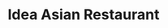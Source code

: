 ---
layout: place
title: "Idea Asian Restaurant"
permalink: /new-jersey/clarksboro/idea-asian-restaurant.html
stateAbbr: NJ
stateName: New Jersey
cityName: Clarksboro
seo:
  name: "Idea Asian Restaurant"
  type: Restaurant
  links: https://m.facebook.com/people/Idea-Asian/100057585603666/
description: "Idea Asian Restaurant serves delicious sushi in Clarksboro, New Jersey. Try fresh Japanese dishes for a great dining experience. Available for takeout, lunch, and dinner."
place_id: ChIJZ2dZJQ3bxokRNYHZtbOl7d4
photos:
  - name: >-
      places/ChIJZ2dZJQ3bxokRNYHZtbOl7d4/photos/AeeoHcJsTSGpnRhJJb1O4AwDHsf2_4vPboNWx3gBQwzfLiBf0mtjdTwDB4AgEc4Aqgg9nJZmZEtn3InHcY4jyi0UdtQNsnZ11Oy_oyLOccb9wRzESQM_GnuNhTsUccmB6fADfQbYcHAzbV349NDYDymQUQMUF9dvmKKs-6OU1ZNHzinRtptpnC0aTSn7VeupzQOKTV3frriq0Anvn2PPtBvqt7z1vjThBj2JqXaoRoWlXezRWW6eG3af6gyhNEGJhT-VV3zhNIFvaDX3A8-Y8JSnRgft1y2xQImxqMTwv8xv02mW3Zgjb3YqnNWI9nsoZXHkE0PPC0fo4ATCYh8mubsxTHGDY4oEtEg2DH2jiRxe4VtLku-FfUEBLDSk-0n2Rl7QMzYODIFFI5NEbJssuT9DZOZafh8WXUpDALHA9OPz0Cox8OAM
    widthPx: 1896
    heightPx: 2209
    authorAttributions:
      - displayName: Mike DeMeo
        uri: https://maps.google.com/maps/contrib/109180707600581243852
        photoUri: >-
          https://lh3.googleusercontent.com/a-/ALV-UjVKyFg7rVDztNh1e937bCRztyX5eC6Jg5CJ0XoKly02mcI1nn8Z=s100-p-k-no-mo
    flagContentUri: >-
      https://www.google.com/local/imagery/report/?cb_client=maps_api_places.places_api&image_key=!1e10!2sCIHM0ogKEICAgICkqsTEsAE&hl=en-US
    googleMapsUri: >-
      https://www.google.com/maps/place//data=!3m4!1e2!3m2!1sCIHM0ogKEICAgICkqsTEsAE!2e10!4m2!3m1!1s0x89c6db0d25596767:0xdeeda5b3b5d98135
  - name: >-
      places/ChIJZ2dZJQ3bxokRNYHZtbOl7d4/photos/AeeoHcLBzEpWV0r6SVppZwgLHSZLvA-GBRUz5npOnfqN8sphH7ZSQi16c9HyEU5adhCpvPod9BTENlVS8lxKNxfl7-60tFlcA0FpHTPDTXI-ZkybPPP7Tml-Pkf0le4m1qVjoGXpFCh35QpmOLCur9OBKXbpW0F5iRNdiq8XU1xUbRHynYuG4r0iBtTmNM4a4YSk4HF5ebIySBFs1yE-b-XtLdUp2xyY-uQX9BRJOqyxs5FL_fUvXYk42NsoTKu8zkgiA_ICXAnyXvoYRkA4Vwaf0aSjIx_wi8s2cqPKRqC_5tu5OsrQpa382zsXihGo678CHFKG9n9q7J-BMuOHri3cyHdEI4lfimj1DbjKinYcXI62yPZX9tcQv9UqJsVOpc0Pj1BW7Ng12TENItjFFl2ScmS8fwdqz75m5niBuP2cmmI
    widthPx: 4032
    heightPx: 3024
    authorAttributions:
      - displayName: Tanya Ponce
        uri: https://maps.google.com/maps/contrib/117124493567336593499
        photoUri: >-
          https://lh3.googleusercontent.com/a-/ALV-UjWJFqnbvCGMcmsX9hOX0ap3ACtQ3JIH-R-o78etcGFehy55D2vD=s100-p-k-no-mo
    flagContentUri: >-
      https://www.google.com/local/imagery/report/?cb_client=maps_api_places.places_api&image_key=!1e10!2sCIHM0ogKEICAgIDMyrHHRA&hl=en-US
    googleMapsUri: >-
      https://www.google.com/maps/place//data=!3m4!1e2!3m2!1sCIHM0ogKEICAgIDMyrHHRA!2e10!4m2!3m1!1s0x89c6db0d25596767:0xdeeda5b3b5d98135
  - name: >-
      places/ChIJZ2dZJQ3bxokRNYHZtbOl7d4/photos/AeeoHcIXlouDVocPnqb-dGJ_cMht2wGKKZb0q-ajnBaiwcgJZgN1MApVVNBoHfto671agUJZiKc2bmYaC7e4XoqfN_zznvBiXM-Z5asdT_6dT13KBbl5yZN4YVgCVcIFuMd7RUF_PuTwVO9B7uVMEt2DFaZJ1l0ijnPzImbJl3RXnty1_K9jQNaodo_FZagYa7ydQNezHjrxgh0AjpJh1GLFIsrgSheDCchf8S8gjBNwna7f3TuraWnobWGuSEm1o5B6gFnvGtssH5rX1br6OY0OfVt-0GTswiAC8pw7aLoz6XrPq9z9XSXiLgf9f0_p0a6rxb1ym5m_QKdF0v-E8jeTOO343MLdruZbQauZ9OEDMokei1KxLHVIK_D9K_KzkEZQLQ9B4Wl56LuOuvliyJ6eTw3hN7aop0niZ1W8VGZ1IRQRNTvo
    widthPx: 2268
    heightPx: 4032
    authorAttributions:
      - displayName: Brian Lux
        uri: https://maps.google.com/maps/contrib/102949564312701716607
        photoUri: >-
          https://lh3.googleusercontent.com/a-/ALV-UjVPm_pX5pYqX4axal2xuaTcTLZgy4az0gzgm8Ph7kbKpnxQc0-EfQ=s100-p-k-no-mo
    flagContentUri: >-
      https://www.google.com/local/imagery/report/?cb_client=maps_api_places.places_api&image_key=!1e10!2sCIHM0ogKEICAgIDp79K0vAE&hl=en-US
    googleMapsUri: >-
      https://www.google.com/maps/place//data=!3m4!1e2!3m2!1sCIHM0ogKEICAgIDp79K0vAE!2e10!4m2!3m1!1s0x89c6db0d25596767:0xdeeda5b3b5d98135
  - name: >-
      places/ChIJZ2dZJQ3bxokRNYHZtbOl7d4/photos/AeeoHcJdQDzO-1AEXHf2NqX0vmFjkJmS5YxchnQx5StE7qK0ZbnGS8fIXoTSIaQo0jb5Noqg4Avhg4M-zv8wcgLcp-Q35HBa71zCnmIWyEiGgG1iXdLUNmDVmuU636BqpdT6Y__u4wLUxNbQLHK-gAIYQVCHUz_7UKl0SJ_-9mhvvyFQhdkOC0P9RYr4_zVCULHHmv0yHNCVm0SXPN9fHgJT16VpjzHr7V7ucDRu-r39Ax8T3_saW5RZQEetIo6sSIprcAT8VZ31sHy6bvdNTSQOOavJOPrvn61HgQMJ8EqNUophOcHz3aFudu51f4PIkWBbZlrYXHxPqzvuEHP7d3gTkqcUwcpe-YSD1NtfMFEXHdpCkN8QTen0H7e6U4f7Kf6_ZWwjIrO2olKod_cXpsilGy-Mi9P38OPVoPaCKXp040tb4w
    widthPx: 1440
    heightPx: 1920
    authorAttributions:
      - displayName: Elaine Corcoran
        uri: https://maps.google.com/maps/contrib/102567834095199064195
        photoUri: >-
          https://lh3.googleusercontent.com/a-/ALV-UjVcQU01fLWeftZpvq7rKRN-8wyH1FDW6Be9LK6vrQ2B_Yc8hH2psg=s100-p-k-no-mo
    flagContentUri: >-
      https://www.google.com/local/imagery/report/?cb_client=maps_api_places.places_api&image_key=!1e10!2sCIHM0ogKEICAgID_ws3uQQ&hl=en-US
    googleMapsUri: >-
      https://www.google.com/maps/place//data=!3m4!1e2!3m2!1sCIHM0ogKEICAgID_ws3uQQ!2e10!4m2!3m1!1s0x89c6db0d25596767:0xdeeda5b3b5d98135
  - name: >-
      places/ChIJZ2dZJQ3bxokRNYHZtbOl7d4/photos/AeeoHcL2lJCafLsIF6BpsbW0Llod06UsFBqP0BS0OqTyFQcT9pJVp26L-woq2VRUpTESo_zTI0ci_lEkv-Q0j5PhOWFS86L1xq5tvlMWpz_ezv2kjld0tySrjzM3qvguvGL-cVht7wANGID_6ItEzqXmzf2SVBpKW2yq8o06TyhrKndOYzLkdJaTVOmMr1g1aTQUvFnQCYBAHsVqORhGSZj5pdMfSuQaOr00BU0ri1FMNt4RzeePCEq6NjGBjxB6EVN-pZJKv9erDufRMAM_S3B75TGPGWxtEvv1k5Nzp43K3QvIUfC602d5Dg1ChWQSsvLXNtzDUyIYmNwy6mn3mhF11pG5JW2um5NA9qoSLdAPNzBXfUW8GYyH6EEmfbw2TDKc0hXw-aGIvbfx-Fsmlb24c-bWtwCV4--6tJwMc2k9BSCahw
    widthPx: 4032
    heightPx: 3024
    authorAttributions:
      - displayName: Kurt Kirkham
        uri: https://maps.google.com/maps/contrib/100350547668330974559
        photoUri: >-
          https://lh3.googleusercontent.com/a-/ALV-UjXd6QmTWCuu-wFV8UuL_Cd_m9th0fq1VWoESP-lkhbh25uCUV_i=s100-p-k-no-mo
    flagContentUri: >-
      https://www.google.com/local/imagery/report/?cb_client=maps_api_places.places_api&image_key=!1e10!2sCIHM0ogKEICAgICM2t2QHw&hl=en-US
    googleMapsUri: >-
      https://www.google.com/maps/place//data=!3m4!1e2!3m2!1sCIHM0ogKEICAgICM2t2QHw!2e10!4m2!3m1!1s0x89c6db0d25596767:0xdeeda5b3b5d98135
  - name: >-
      places/ChIJZ2dZJQ3bxokRNYHZtbOl7d4/photos/AeeoHcLmzrMPp5iGvhK5PXqCt3odTy2E2XeAhatSXGJPuGhwniYpzVVmdwzS6ZEkhmRucUPyY6OlrLkgmuLddIWTFSy41xjh580BfweQoB4_o6lEbSiB3UFN8q6tgI4MO296dTWBrbCsg7L8MXCRXlRo7TiGIf7cJXuHNtkBsAHa1J58-S9hv_PCKqf7HiQMpIIcWxf6quardN45_97yp1SZk8BDAvDUfrSuTFi7H9q2T-vpMH3YQ8jw7xXCCdzeR4idoT6wl9alqhVpLEyEGAn86mBKio0M53ObSQp0yJFvZCezpfr01wRdARi0k67D1yUrDZBUw-DNnzn_7w_lXoz8yem-rx3YiDl0nkQC1jzv8nIYbzzy78wvcPPrrxJbB-Yyzw0oRcm7LZ6gSSFAWMkhBvtAmq73dxiwMgKw0wi3w5Hc4Uc
    widthPx: 4032
    heightPx: 1960
    authorAttributions:
      - displayName: U Do It
        uri: https://maps.google.com/maps/contrib/104968539056351191588
        photoUri: >-
          https://lh3.googleusercontent.com/a-/ALV-UjXpvLFfjX3URVhPFKu4vifhL6jck35PmKkFTcqaKexlwRL2bVVG=s100-p-k-no-mo
    flagContentUri: >-
      https://www.google.com/local/imagery/report/?cb_client=maps_api_places.places_api&image_key=!1e10!2sCIHM0ogKEICAgICkvvaCkwE&hl=en-US
    googleMapsUri: >-
      https://www.google.com/maps/place//data=!3m4!1e2!3m2!1sCIHM0ogKEICAgICkvvaCkwE!2e10!4m2!3m1!1s0x89c6db0d25596767:0xdeeda5b3b5d98135
  - name: >-
      places/ChIJZ2dZJQ3bxokRNYHZtbOl7d4/photos/AeeoHcKnj-N2Ic5NQMPLxqLaRdgv5ie1PmRjf9KP_3bbEyp-cOtkedxx6ntwbQN7xHG6Jr5a8YtSiX1fmdLn7UM9239VYBjbht8IbsVusSzrYj2pczBK62XabRCKX9mgeI9glFUZy24Ty0HhlScrc9Hjq0Il7GAwbfY_ioRA_kKnGuw7Po_JefdT7emhuWjIS4W_s_BrBj81ZJkIrZ4lHGAUvpXCBmTulFbW9RPaP8OI9aD-lviqzLwNfrfXYCAPRzL6fJkx9uwy9bHeAW1WuMyjp4bVu6s0Elawuc6ZDx_05L35sCQLSyUV_0d4BzTKkWYaNcFBozzgk555DNotgKHTYYunrkZ9I3MfbzIpzDsbQRNy0TFdXoGmnj-ota0SyjLri4Ei-iOQKDbCOWiHANDQHq9ilqnNVru76FM5pTyv-Z5kUQ
    widthPx: 4032
    heightPx: 1960
    authorAttributions:
      - displayName: U Do It
        uri: https://maps.google.com/maps/contrib/104968539056351191588
        photoUri: >-
          https://lh3.googleusercontent.com/a-/ALV-UjXpvLFfjX3URVhPFKu4vifhL6jck35PmKkFTcqaKexlwRL2bVVG=s100-p-k-no-mo
    flagContentUri: >-
      https://www.google.com/local/imagery/report/?cb_client=maps_api_places.places_api&image_key=!1e10!2sCIHM0ogKEICAgICkvvb1Wg&hl=en-US
    googleMapsUri: >-
      https://www.google.com/maps/place//data=!3m4!1e2!3m2!1sCIHM0ogKEICAgICkvvb1Wg!2e10!4m2!3m1!1s0x89c6db0d25596767:0xdeeda5b3b5d98135
  - name: >-
      places/ChIJZ2dZJQ3bxokRNYHZtbOl7d4/photos/AeeoHcL1L3gtfQdq-umRtM5bC8eU7QSYcIvXgnc21Y7_xESAzr3HrJjVVKxx_jlqZXZim4pGZMzViOuV5vxpepJIvZ9vO5w-Cs1-pq_tuuAhXMZyLogVTMMULf87ZhUopOsT8adf9tY1TUqxzhOL3BpoA7ERlz4ECoK0C3t-vUSRIWapity8_TojBUeTCP6DVVPxEu2cuUO1rUHLuFszZqvoTNk3ObK8KjFe7p_ITahF52fL31y6uSXZe9RcYEoHSpfEUuBqikujTeDANzBWA37wqUWsVMh-GCiGkYYcY2pmbyJ7GDhd3IxOLjoWSigw5Zp8gSfLefJTHopWh15c3oz4NScXvFA-3vyHUqlNlaMts_oYkCvAAomV3ihzptIDjWJMU3wQNljGcd42z2lMUrq0gnMyvrpBJw9cW7r72yoGZDL8zw
    widthPx: 3060
    heightPx: 4080
    authorAttributions:
      - displayName: Cherylann McDermott
        uri: https://maps.google.com/maps/contrib/100562833061344797401
        photoUri: >-
          https://lh3.googleusercontent.com/a/ACg8ocLPbupO84s_O6XfBAQMpK7usxUtA_xqJ9oMXWPUZKDZVgUTqQ=s100-p-k-no-mo
    flagContentUri: >-
      https://www.google.com/local/imagery/report/?cb_client=maps_api_places.places_api&image_key=!1e10!2sCIHM0ogKEICAgIC7zcXRCg&hl=en-US
    googleMapsUri: >-
      https://www.google.com/maps/place//data=!3m4!1e2!3m2!1sCIHM0ogKEICAgIC7zcXRCg!2e10!4m2!3m1!1s0x89c6db0d25596767:0xdeeda5b3b5d98135
  - name: >-
      places/ChIJZ2dZJQ3bxokRNYHZtbOl7d4/photos/AeeoHcJ50HcwzYJiS9O2h7JJN6gaaOoQSI1yQNAfu-MS3g-5n7vJl97Gu4gVII0c1LfZMcj00gcCViYf1MYGVvJLyhRYret7pPWCafJVgiTrqJBPPBq2CacDbLvqF6Dup3kWADlJBmMUM7W_kNKOLcWGatmhjRlYm7mku2uHTdKwpYbKG7xtT5yPY-l5OTTkVmSnGerMl0PA3-VQbx4J4LHb6JmD0T4Dh6Mh2QK72uBRc3MUDbuNKcEtBVs9eCv1HFRjqqjrBEMAYfffMaYt_RzNYrhbAwY_r64LUgJIs_SjUrbFqtSA-2_3diyPnZlGwecltC9fWEGOWq6rWI7yD5b2aa8JOaQ2mWQ7XIhLou0BnAy_PwJu4bUzg6PDCkPFy2wcPRa8nOdfYWexACEgAR6Vi50rVTdufvkclD3jKEHiSf0hoA
    widthPx: 4032
    heightPx: 3024
    authorAttributions:
      - displayName: Rick B.
        uri: https://maps.google.com/maps/contrib/117831647907474959841
        photoUri: >-
          https://lh3.googleusercontent.com/a-/ALV-UjW7faRMa-qCj9D959-ICygFjM8QrOeWDZydfoblE8h2WPP9DpKzww=s100-p-k-no-mo
    flagContentUri: >-
      https://www.google.com/local/imagery/report/?cb_client=maps_api_places.places_api&image_key=!1e10!2sCIHM0ogKEICAgID0y5juCA&hl=en-US
    googleMapsUri: >-
      https://www.google.com/maps/place//data=!3m4!1e2!3m2!1sCIHM0ogKEICAgID0y5juCA!2e10!4m2!3m1!1s0x89c6db0d25596767:0xdeeda5b3b5d98135
  - name: >-
      places/ChIJZ2dZJQ3bxokRNYHZtbOl7d4/photos/AeeoHcKtRzDnDkKSd7Uy0n2bQVpgD36W4Rv7hzQbQ3zoCDk9ytItbmmfckJ3hFTI1kTUfJaMrsk7fw4c8UfDcsxyecTN4gAAjGOP7lBUTYqRAdgJiK-UCW2UxWbBfv9tGqTMjATMSdYkkL6c-FGd-p5OdsJClZC9-XujpXtYV_tuTa-6zp4H2N5c04AGAf0QV3by_S1u-kg-6bzldQcXz4j9nfHTszy7P5flvgemQLhObrZNHd9hruVwz50uCu1fnZmZZclQskFEtXF-z-RELrp-jRo-lgL1umSC0LEd5oekTcg5-sXJ9-02yApyuuX5VpQYAqtowu0FkAq1ikiITB8ibkbEEubCJGJns4O5GZ36qpw0p_HJZnkQXGj75uT2-X4EpfhNb6tri63zPYL_lpHLGG8_Gu82Im12o7z-QKXzNPKCwDq6
    widthPx: 4032
    heightPx: 1960
    authorAttributions:
      - displayName: U Do It
        uri: https://maps.google.com/maps/contrib/104968539056351191588
        photoUri: >-
          https://lh3.googleusercontent.com/a-/ALV-UjXpvLFfjX3URVhPFKu4vifhL6jck35PmKkFTcqaKexlwRL2bVVG=s100-p-k-no-mo
    flagContentUri: >-
      https://www.google.com/local/imagery/report/?cb_client=maps_api_places.places_api&image_key=!1e10!2sCIHM0ogKEICAgICkvrbbuQE&hl=en-US
    googleMapsUri: >-
      https://www.google.com/maps/place//data=!3m4!1e2!3m2!1sCIHM0ogKEICAgICkvrbbuQE!2e10!4m2!3m1!1s0x89c6db0d25596767:0xdeeda5b3b5d98135
address: 121 Berkley Rd, Clarksboro, NJ 08020, USA
street: 121 Berkley Rd
city: Clarksboro
state: NJ
zip: '08020'
country: USA
neighborhood: Clarksboro
latitude: '39.814199'
longitude: '-75.223819'
accessibility_options:
  wheelchairAccessibleParking: true
  wheelchairAccessibleEntrance: true
  wheelchairAccessibleRestroom: true
  wheelchairAccessibleSeating: true
business_status: OPERATIONAL
name: Idea Asian Restaurant
google_maps_links:
  directionsUri: >-
    https://www.google.com/maps/dir//''/data=!4m7!4m6!1m1!4e2!1m2!1m1!1s0x89c6db0d25596767:0xdeeda5b3b5d98135!3e0
  placeUri: https://maps.google.com/?cid=16063677637169086773
  writeAReviewUri: >-
    https://www.google.com/maps/place//data=!4m3!3m2!1s0x89c6db0d25596767:0xdeeda5b3b5d98135!12e1
  reviewsUri: >-
    https://www.google.com/maps/place//data=!4m4!3m3!1s0x89c6db0d25596767:0xdeeda5b3b5d98135!9m1!1b1
  photosUri: >-
    https://www.google.com/maps/place//data=!4m3!3m2!1s0x89c6db0d25596767:0xdeeda5b3b5d98135!10e5
primary_type: Asian Restaurant
opening_hours:
  regular: null
  current: null
secondary_opening_hours:
  regular:
    weekdayDescriptions: null
    type: null
  current:
    weekdayDescriptions: null
    type: null
phone: (856) 599-1668
price_level: PRICE_LEVEL_MODERATE
price_range: $10 &ndash; $20
rating: '4.4'
rating_count: 0
website: https://m.facebook.com/people/Idea-Asian/100057585603666/
reviews:
  - name: >-
      places/ChIJZ2dZJQ3bxokRNYHZtbOl7d4/reviews/ChZDSUhNMG9nS0VJQ0FnTUNROW9iUklBEAE
    relativePublishTimeDescription: a month ago
    rating: 5
    text:
      text: >-
        I - I love this restaurant so much it's my absolute favorite if I want
        to get high quality comfort food!

        D- Don't skip coming here if you live near or are coming in from out of
        town. The environment is very welcoming!

        E- Every time I come here I am greeted by reliant and efficient service
        that has seriously never brought me down.

        A- All the food is so delicious!! The pink lady is my go-to order and
        seriously every time I put the roll in my mouth I am transported to my
        personal heaven.


        This family owned sushi restaurant is the best restaurant in the area.
        The owner Kerry is seriously so sweet and you can tell that she is so
        passionate about her business.

        If you are hesitant to enter, just give it a try and you will not regret
        it!!!!
      languageCode: en
    originalText:
      text: >-
        I - I love this restaurant so much it's my absolute favorite if I want
        to get high quality comfort food!

        D- Don't skip coming here if you live near or are coming in from out of
        town. The environment is very welcoming!

        E- Every time I come here I am greeted by reliant and efficient service
        that has seriously never brought me down.

        A- All the food is so delicious!! The pink lady is my go-to order and
        seriously every time I put the roll in my mouth I am transported to my
        personal heaven.


        This family owned sushi restaurant is the best restaurant in the area.
        The owner Kerry is seriously so sweet and you can tell that she is so
        passionate about her business.

        If you are hesitant to enter, just give it a try and you will not regret
        it!!!!
      languageCode: en
    authorAttribution:
      displayName: Regina Lee
      uri: https://www.google.com/maps/contrib/108560685138347410193/reviews
      photoUri: >-
        https://lh3.googleusercontent.com/a/ACg8ocJ1WXbLx3004rsAc9qJzdAjt3u6g8ifeuZM_oqnRJQAKaiUYg=s128-c0x00000000-cc-rp-mo
    publishTime: '2025-03-04T06:59:37.842093Z'
    flagContentUri: >-
      https://www.google.com/local/review/rap/report?postId=ChZDSUhNMG9nS0VJQ0FnTUNROW9iUklBEAE&d=17924085&t=1
    googleMapsUri: >-
      https://www.google.com/maps/reviews/data=!4m6!14m5!1m4!2m3!1sChZDSUhNMG9nS0VJQ0FnTUNROW9iUklBEAE!2m1!1s0x89c6db0d25596767:0xdeeda5b3b5d98135
  - name: >-
      places/ChIJZ2dZJQ3bxokRNYHZtbOl7d4/reviews/ChdDSUhNMG9nS0VJQ0FnTUNRM0pQODlBRRAB
    relativePublishTimeDescription: a month ago
    rating: 3
    text:
      text: >-
        I don’t know if the day you order, chef cooking, or flow of business is
        what has determined the taste of take out food but it has been hit or
        miss. When this place first opened it was AMAZING. After awhile I
        ordered on a Sunday and the food was terrible. Some time has passed so I
        decided to try again and unfortunately the food is disappointing again
        yet last Saturday it was perfect. Today  our Gyoza rolls were burnt and
        the Vegetable lo mein was tasteless w very little veggies. They can’t
        seem to get the General Tso chicken to our liking.. despite ordering x x
        spicy the sauce is SWEET w no heat at all. I LOVE Asian food and hope
        they get it together.
      languageCode: en
    originalText:
      text: >-
        I don’t know if the day you order, chef cooking, or flow of business is
        what has determined the taste of take out food but it has been hit or
        miss. When this place first opened it was AMAZING. After awhile I
        ordered on a Sunday and the food was terrible. Some time has passed so I
        decided to try again and unfortunately the food is disappointing again
        yet last Saturday it was perfect. Today  our Gyoza rolls were burnt and
        the Vegetable lo mein was tasteless w very little veggies. They can’t
        seem to get the General Tso chicken to our liking.. despite ordering x x
        spicy the sauce is SWEET w no heat at all. I LOVE Asian food and hope
        they get it together.
      languageCode: en
    authorAttribution:
      displayName: Eva Zee
      uri: https://www.google.com/maps/contrib/112805948591060380703/reviews
      photoUri: >-
        https://lh3.googleusercontent.com/a/ACg8ocK16X62SLGazpdtl1_y_a3Zfkvjox_N45nKhhR0vbTctZQGPw=s128-c0x00000000-cc-rp-mo-ba2
    publishTime: '2025-03-02T23:27:47.791601Z'
    flagContentUri: >-
      https://www.google.com/local/review/rap/report?postId=ChdDSUhNMG9nS0VJQ0FnTUNRM0pQODlBRRAB&d=17924085&t=1
    googleMapsUri: >-
      https://www.google.com/maps/reviews/data=!4m6!14m5!1m4!2m3!1sChdDSUhNMG9nS0VJQ0FnTUNRM0pQODlBRRAB!2m1!1s0x89c6db0d25596767:0xdeeda5b3b5d98135
  - name: >-
      places/ChIJZ2dZJQ3bxokRNYHZtbOl7d4/reviews/ChZDSUhNMG9nS0VJQ0FnTUNBcXBPZkNnEAE
    relativePublishTimeDescription: 2 months ago
    rating: 5
    text:
      text: >-
        All the dishes we had were beautifully prepared with very fresh
        ingredients, vegetables and seafood in our cases. A very good
        restaurant. In my experience the best in this area. And the prices were
        very fair
      languageCode: en
    originalText:
      text: >-
        All the dishes we had were beautifully prepared with very fresh
        ingredients, vegetables and seafood in our cases. A very good
        restaurant. In my experience the best in this area. And the prices were
        very fair
      languageCode: en
    authorAttribution:
      displayName: Charles Meloy
      uri: https://www.google.com/maps/contrib/111135090012935664374/reviews
      photoUri: >-
        https://lh3.googleusercontent.com/a-/ALV-UjXig4nPHtv8jhp9pEK7Y3lQmf1Q2m9uRWBoc9vZXFv-duULGTZ3=s128-c0x00000000-cc-rp-mo
    publishTime: '2025-01-30T23:31:18.888291Z'
    flagContentUri: >-
      https://www.google.com/local/review/rap/report?postId=ChZDSUhNMG9nS0VJQ0FnTUNBcXBPZkNnEAE&d=17924085&t=1
    googleMapsUri: >-
      https://www.google.com/maps/reviews/data=!4m6!14m5!1m4!2m3!1sChZDSUhNMG9nS0VJQ0FnTUNBcXBPZkNnEAE!2m1!1s0x89c6db0d25596767:0xdeeda5b3b5d98135
  - name: >-
      places/ChIJZ2dZJQ3bxokRNYHZtbOl7d4/reviews/ChZDSUhNMG9nS0VJQ0FnSUN3eVBicVl3EAE
    relativePublishTimeDescription: 7 years ago
    rating: 5
    text:
      text: >-
        Excellent meals for our group . Prices were very fair and the place was
        very clean with an appealing atmosphere. Definitely going to make this a
        regular lunch/dinner stop. Everyone had both appetizers and dinners. 
        Tasted all the plates and was very impressed.  The service was very good
        and friendly.  Pictures of lettuce wraps, vegetable dumplings, spring
        rolls, and salmon sushi. Finally, a great Asian/Sushi place in the
        Mantua - East Greenwich area.  It is a BYOB and you can walk from the
        Death of the Fox brewery in the same plaza before or after dinner.  They
        also do takeout if you want to eat in the brewery.  Highly recommend!
      languageCode: en
    originalText:
      text: >-
        Excellent meals for our group . Prices were very fair and the place was
        very clean with an appealing atmosphere. Definitely going to make this a
        regular lunch/dinner stop. Everyone had both appetizers and dinners. 
        Tasted all the plates and was very impressed.  The service was very good
        and friendly.  Pictures of lettuce wraps, vegetable dumplings, spring
        rolls, and salmon sushi. Finally, a great Asian/Sushi place in the
        Mantua - East Greenwich area.  It is a BYOB and you can walk from the
        Death of the Fox brewery in the same plaza before or after dinner.  They
        also do takeout if you want to eat in the brewery.  Highly recommend!
      languageCode: en
    authorAttribution:
      displayName: William DiAntonio
      uri: https://www.google.com/maps/contrib/106403862392633514679/reviews
      photoUri: >-
        https://lh3.googleusercontent.com/a/ACg8ocI8ZXf66jKPStBLV2CBR0UBcr-sbeX2m49Ggxx2TunVVDJr_w=s128-c0x00000000-cc-rp-mo-ba6
    publishTime: '2018-03-10T02:26:48.383Z'
    flagContentUri: >-
      https://www.google.com/local/review/rap/report?postId=ChZDSUhNMG9nS0VJQ0FnSUN3eVBicVl3EAE&d=17924085&t=1
    googleMapsUri: >-
      https://www.google.com/maps/reviews/data=!4m6!14m5!1m4!2m3!1sChZDSUhNMG9nS0VJQ0FnSUN3eVBicVl3EAE!2m1!1s0x89c6db0d25596767:0xdeeda5b3b5d98135
  - name: >-
      places/ChIJZ2dZJQ3bxokRNYHZtbOl7d4/reviews/ChdDSUhNMG9nS0VJQ0FnSURJOTYyUTRBRRAB
    relativePublishTimeDescription: 6 years ago
    rating: 5
    text:
      text: >-
        IDEA Asian Restaurant is in my top five best asian restaurants. I
        ordered Szechuan Peppercorn Beef and Mrs. U Do It ordered Crispy Chicken
        and Shrimp with Honeywalnut.  It was a great meal. Our bill was $52 w/o
        tip. The place was very clean and the staff was super nice. This is U Do
        It approved.
      languageCode: en
    originalText:
      text: >-
        IDEA Asian Restaurant is in my top five best asian restaurants. I
        ordered Szechuan Peppercorn Beef and Mrs. U Do It ordered Crispy Chicken
        and Shrimp with Honeywalnut.  It was a great meal. Our bill was $52 w/o
        tip. The place was very clean and the staff was super nice. This is U Do
        It approved.
      languageCode: en
    authorAttribution:
      displayName: U Do It
      uri: https://www.google.com/maps/contrib/104968539056351191588/reviews
      photoUri: >-
        https://lh3.googleusercontent.com/a-/ALV-UjXpvLFfjX3URVhPFKu4vifhL6jck35PmKkFTcqaKexlwRL2bVVG=s128-c0x00000000-cc-rp-mo-ba6
    publishTime: '2019-01-26T22:42:10.491119338Z'
    flagContentUri: >-
      https://www.google.com/local/review/rap/report?postId=ChdDSUhNMG9nS0VJQ0FnSURJOTYyUTRBRRAB&d=17924085&t=1
    googleMapsUri: >-
      https://www.google.com/maps/reviews/data=!4m6!14m5!1m4!2m3!1sChdDSUhNMG9nS0VJQ0FnSURJOTYyUTRBRRAB!2m1!1s0x89c6db0d25596767:0xdeeda5b3b5d98135
parking_options:
  freeParkingLot: true
  freeStreetParking: true
  valetParking: false
payment_options:
  acceptsCreditCards: true
  acceptsDebitCards: true
  acceptsCashOnly: false
  acceptsNfc: true
allow_dogs: null
curbside_pickup: null
delivery: null
dine_in: true
good_for_children: true
good_for_groups: true
good_for_sports: false
live_music: false
menu_for_children: null
outdoor_seating: false
reservable: null
restroom: true
serves_beer: false
serves_breakfast: false
serves_brunch: false
serves_cocktails: false
serves_coffee: null
serves_dinner: true
serves_dessert: true
serves_lunch: true
serves_vegetarian_food: true
serves_wine: false
takeout: true
update_category: essentials
summary: null

---